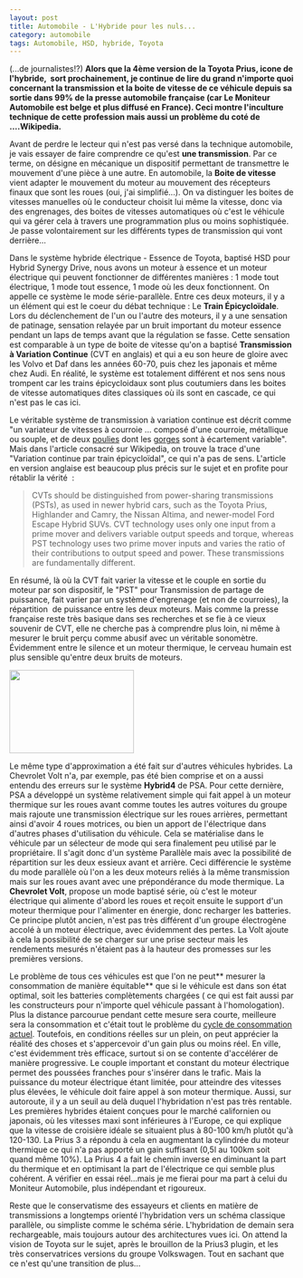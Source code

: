 ```yaml
---
layout: post
title: Automobile - L'Hybride pour les nuls...
category: automobile
tags: Automobile, HSD, hybride, Toyota
---
```

(...de journalistes!?)
**Alors que la 4ème version de la Toyota Prius, icone de l'hybride,  sort prochainement, je continue de lire du grand n'importe quoi concernant la transmission et la boite de vitesse de ce véhicule depuis sa sortie dans 99% de la presse automobile française (car Le Moniteur Automobile est belge et plus diffusé en France). Ceci montre l'inculture technique de cette profession mais aussi un problème du coté de ....Wikipedia.**

Avant de perdre le lecteur qui n'est pas versé dans la technique automobile, je vais essayer de faire comprendre ce qu'est **une transmission**. Par ce terme, on désigne en mécanique un dispositif permettant de transmettre le mouvement d'une pièce à une autre. En automobile, la **Boite de vitesse** vient adapter le mouvement du moteur au mouvement des récepteurs finaux que sont les roues (oui, j'ai simplifié...). On va distinguer les boites de vitesses manuelles où le conducteur choisit lui même la vitesse, donc via des engrenages, des boites de vitesses automatiques où c'est le véhicule qui va gérer cela à travers une programmation plus ou moins sophistiquée. Je passe volontairement sur les différents types de transmission qui vont derrière...

Dans le système hybride électrique - Essence de Toyota, baptisé HSD pour Hybrid Synergy Drive, nous avons un moteur à essence et un moteur électrique qui peuvent fonctionner de différentes manières : 1 mode tout électrique, 1 mode tout essence, 1 mode où les deux fonctionnent. On appelle ce système le mode série-parallèle. Entre ces deux moteurs, il y a un élément qui est le coeur du débat technique : Le **Train Épicycloïdale**. Lors du déclenchement de l'un ou l'autre des moteurs, il y a une sensation de patinage, sensation relayée par un bruit important du moteur essence pendant un laps de temps avant que la régulation se fasse. Cette sensation est comparable à un type de boite de vitesse qu'on a baptisé **Transmission à Variation Continue** (CVT en anglais) et qui a eu son heure de gloire avec les Volvo et Daf dans les années 60-70, puis chez les japonais et même chez Audi. En réalité, le système est totalement différent et nos sens nous trompent car les trains épicycloidaux sont plus coutumiers dans les boites de vitesse automatiques dites classiques où ils sont en cascade, ce qui n'est pas le cas ici.

Le véritable système de transmission à variation continue est décrit comme "un variateur de vitesses à courroie ... composé d'une courroie, métallique ou souple, et de deux <a title="Poulie" href="https://fr.wikipedia.org/wiki/Poulie">poulies</a> dont les <a title="Gorge (technique)" href="https://fr.wikipedia.org/wiki/Gorge_%28technique%29">gorges</a> sont à écartement variable". Mais dans l'article consacré sur Wikipedia, on trouve la trace d'une "Variation continue par train épicycloïdal", ce qui n'a pas de sens. L'article en version anglaise est beaucoup plus précis sur le sujet et en profite pour rétablir la vérité  :

<blockquote>
CVTs should be distinguished from power-sharing transmissions (PSTs), as used in newer hybrid cars, such as the Toyota Prius, Highlander and Camry, the Nissan Altima, and newer-model Ford Escape Hybrid SUVs. CVT technology uses only one input from a prime mover and delivers variable output speeds and torque, whereas PST technology uses two prime mover inputs and varies the ratio of their contributions to output speed and power. These transmissions are fundamentally different.
</blockquote>

En résumé, là où la CVT fait varier la vitesse et le couple en sortie du moteur par son dispositif, le "PST" pour Transmission de partage de puissance, fait varier par un système d'engrenage (et non de courroies), la répartition  de puissance entre les deux moteurs. Mais comme la presse française reste très basique dans ses recherches et se fie à ce vieux souvenir de CVT, elle ne cherche pas à comprendre plus loin, ni même à mesurer le bruit perçu comme abusif avec un véritable sonomètre. Évidemment entre le silence et un moteur thermique, le cerveau humain est plus sensible qu'entre deux bruits de moteurs.

<img class="alignnone" src="https://upload.wikimedia.org/wikipedia/commons/thumb/7/79/Toyota_1NZ-FXE_Engine_01.JPG/220px-Toyota_1NZ-FXE_Engine_01.JPG" alt="" width="220" height="147" />

Le même type d'approximation a été fait sur d'autres véhicules hybrides. La Chevrolet Volt n'a, par exemple, pas été bien comprise et on a aussi entendu des erreurs sur le système **Hybrid4** de PSA. Pour cette dernière, PSA a développé un système relativement simple qui fait appel à un moteur thermique sur les roues avant comme toutes les autres voitures du groupe mais rajoute une transmission électrique sur les roues arrières, permettant ainsi d'avoir 4 roues motrices, ou bien un apport de l'électrique dans d'autres phases d'utilisation du véhicule. Cela se matérialise dans le véhicule par un sélecteur de mode qui sera finalement peu utilisé par le propriétaire. Il s'agit donc d'un système Parallèle mais avec la possibilité de répartition sur les deux essieux avant et arrière. Ceci différencie le système du mode parallèle où l'on a les deux moteurs reliés à la même transmission mais sur les roues avant avec une prépondérance du mode thermique. La **Chevrolet Volt**, propose un mode baptisé série, où c'est le moteur électrique qui alimente d'abord les roues et reçoit ensuite le support d'un moteur thermique pour l'alimenter en énergie, donc recharger les batteries. Ce principe plutôt ancien, n'est pas très différent d'un groupe électrogène accolé à un moteur électrique, avec évidemment des pertes. La Volt ajoute à cela la possibilité de se charger sur une prise secteur mais les rendements mesurés n'étaient pas à la hauteur des promesses sur les premières versions.

Le problème de tous ces véhicules est que l'on ne peut** mesurer la consommation de manière équitable** que si le véhicule est dans son état optimal, soit les batteries complètements chargées ( ce qui est fait aussi par les constructeurs pour n'importe quel véhicule passant à l'homologation). Plus la distance parcourue pendant cette mesure sera courte, meilleure sera la consommation et c'était tout le problème du <span style="text-decoration:underline;"><a href="https://cheziceman.wordpress.com/2015/10/03/automobile-comment-ne-plus-revivre-laffaire-volkswagen/">cycle de consommation actuel</a></span>. Toutefois, en conditions réelles sur un plein, on peut apprécier la réalité des choses et s'appercevoir d'un gain plus ou moins réel. En ville, c'est évidemment très efficace, surtout si on se contente d'accélérer de manière progressive. Le couple important et constant du moteur électrique permet des poussées franches pour s'insérer dans le trafic. Mais la puissance du moteur électrique étant limitée, pour atteindre des vitesses plus élevées, le véhicule doit faire appel à son moteur thermique. Aussi, sur autoroute, il y a un seuil au delà duquel l'hybridation n'est pas très rentable. Les premières hybrides étaient conçues pour le marché californien ou japonais, où les vitesses maxi sont inférieures à l'Europe, ce qui explique que la vitesse de croisière idéale se situaient plus à 80-100 km/h plutôt qu'à 120-130. La Prius 3 a répondu à cela en augmentant la cylindrée du moteur thermique ce qui n'a pas apporté un gain suffisant (0,5l au 100km soit quand même 10%). La Prius 4 a fait le chemin inverse en diminuant la part du thermique et en optimisant la part de l'électrique ce qui semble plus cohérent. A vérifier en essai réel...mais je me fierai pour ma part à celui du Moniteur Automobile, plus indépendant et rigoureux.

Reste que le conservatisme des essayeurs et clients en matière de transmissions a longtemps orienté l'hybridation vers un schéma classique parallèle, ou simpliste comme le schéma série. L'hybridation de demain sera rechargeable, mais toujours autour des architectures vues ici. On attend la vision de Toyota sur le sujet, après le brouillon de la Prius3 plugin, et les très conservatrices versions du groupe Volkswagen. Tout en sachant que ce n'est qu'une transition de plus...

